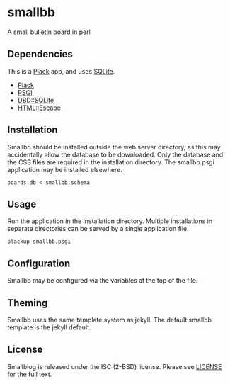 # smallbb
A small bulletin board in perl

## Dependencies
This is a [Plack](http://plackperl.org/) app, and uses [SQLite](https://sqlite.org/).
* [Plack](http://search.cpan.org/~miyagawa/Plack-1.0033/lib/Plack.pm)
* [PSGI](http://search.cpan.org/~miyagawa/PSGI-1.102/PSGI.pod)
* [DBD::SQLite](http://search.cpan.org/~ishigaki/DBD-SQLite-1.46/lib/DBD/SQLite.pm)
* [HTML::Escape](http://search.cpan.org/dist/HTML-Escape/)

## Installation
Smallbb should be installed outside the web server directory, as this may accidentally allow the database to be downloaded. Only the database and the CSS files are required in the installation directory. The smallbb.psgi application may be installed elsewhere.

    boards.db < smallbb.schema

## Usage
Run the application in the installation directory. Multiple installations in separate directories can be served by a single application file.

    plackup smallbb.psgi

## Configuration
Smallbb may be configured via the variables at the top of the file.

## Theming
Smallbb uses the same template system as jekyll. The default smallbb template is the jekyll default.

## License
Smallblog is released under the ISC (2-BSD) license. Please see [LICENSE](https://github.com/abyxcos/smallbb/blob/master/LICENSE) for the full text.
